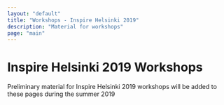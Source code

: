```yaml
---
layout: "default"
title: "Workshops - Inspire Helsinki 2019"
description: "Material for workshops"
page: "main"
---
```

# Inspire Helsinki 2019 Workshops

Preliminary material for Inspire Helsinki 2019 workshops will be added to these pages during the summer 2019 
